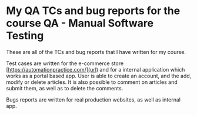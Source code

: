 # My QA TCs and bug reports for the course QA - Manual Software Testing

These are all of the TCs and bug reports that I have written for my course.

Test cases are written for the e-commerce store
[https://automationpractice.com/](url) and for a internal application
which works as a portal based app. User is able to
create an account, and the add, modify or delete articles.
It is also possible to comment on articles and submit them,
as well as to delete the comments.

Bugs reports are written for real production websites,
as well as internal app. 
